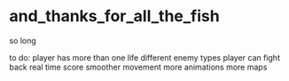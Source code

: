 # and_thanks_for_all_the_fish
so long

to do:
player has more than one life
different enemy types
player can fight back
real time score
smoother movement
more animations
more maps